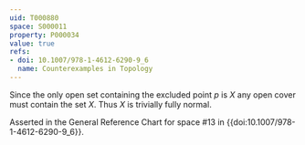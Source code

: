 ```yaml
---
uid: T000880
space: S000011
property: P000034
value: true
refs:
- doi: 10.1007/978-1-4612-6290-9_6
  name: Counterexamples in Topology
---
```


Since the only open set containing the excluded point $p$ is $X$ any open cover must contain the set $X$. Thus $X$ is trivially fully normal.

Asserted in the General Reference Chart for space #13 in
{{doi:10.1007/978-1-4612-6290-9_6}}.
